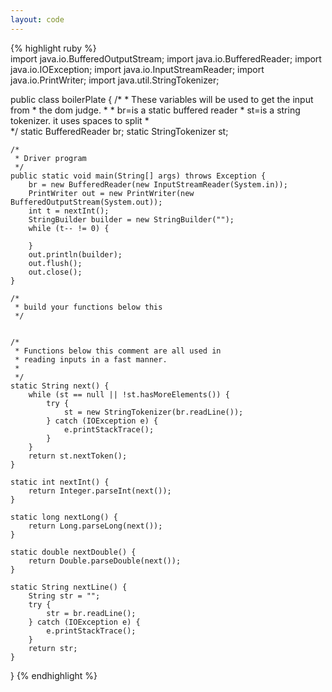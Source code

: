```yaml
---
layout: code
---
```

{% highlight ruby %}	
import java.io.BufferedOutputStream;
import java.io.BufferedReader;
import java.io.IOException;
import java.io.InputStreamReader;
import java.io.PrintWriter;
import java.util.StringTokenizer;

public class boilerPlate {
	/*
	 * These variables will be used to get the input from 
	 * the dom judge.
	 * 
	 *  br=is a static buffered reader
	 *  st=is a string tokenizer. it uses spaces to split
	 *  
	 */
	static BufferedReader br;
	static StringTokenizer st;

	/*
	 * Driver program
	 */
	public static void main(String[] args) throws Exception {
		br = new BufferedReader(new InputStreamReader(System.in));
		PrintWriter out = new PrintWriter(new BufferedOutputStream(System.out));
		int t = nextInt();
		StringBuilder builder = new StringBuilder("");
		while (t-- != 0) {

		}
		out.println(builder);
		out.flush();
		out.close();
	}
	
	/*
	 * build your functions below this
	 */
	

	/*
	 * Functions below this comment are all used in 
	 * reading inputs in a fast manner.
	 * 
	 */
	static String next() {
		while (st == null || !st.hasMoreElements()) {
			try {
				st = new StringTokenizer(br.readLine());
			} catch (IOException e) {
				e.printStackTrace();
			}
		}
		return st.nextToken();
	}

	static int nextInt() {
		return Integer.parseInt(next());
	}

	static long nextLong() {
		return Long.parseLong(next());
	}

	static double nextDouble() {
		return Double.parseDouble(next());
	}

	static String nextLine() {
		String str = "";
		try {
			str = br.readLine();
		} catch (IOException e) {
			e.printStackTrace();
		}
		return str;
	}

}
{% endhighlight %}
